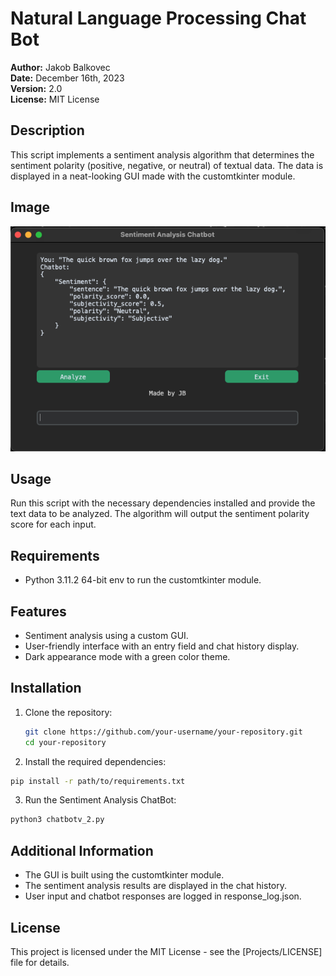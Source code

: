 # Natural Language Processing Chat Bot

**Author:** Jakob Balkovec  
**Date:** December 16th, 2023  
**Version:** 2.0  
**License:** MIT License  

## Description

This script implements a sentiment analysis algorithm that determines the sentiment polarity (positive, negative, or neutral) of textual data. The data is displayed in a neat-looking GUI made with the customtkinter module.

## Image
![GUI](GUI.png)

## Usage

Run this script with the necessary dependencies installed and provide the text data to be analyzed. The algorithm will output the sentiment polarity score for each input.

## Requirements

- Python 3.11.2 64-bit env to run the customtkinter module.

## Features

- Sentiment analysis using a custom GUI.
- User-friendly interface with an entry field and chat history display.
- Dark appearance mode with a green color theme.

## Installation

1. Clone the repository:

   ```bash
   git clone https://github.com/your-username/your-repository.git
   cd your-repository
   ```
2. Install the required dependencies:

  ```bash
  pip install -r path/to/requirements.txt
  ```
3. Run the Sentiment Analysis ChatBot:

  ```bash
  python3 chatbotv_2.py
  ```

## Additional Information

- The GUI is built using the customtkinter module.
- The sentiment analysis results are displayed in the chat history.
- User input and chatbot responses are logged in response_log.json.

## License
This project is licensed under the MIT License - see the [Projects/LICENSE] file for details.
